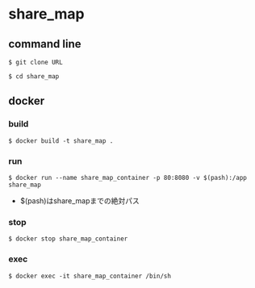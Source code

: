 # share_map
## command line
```
$ git clone URL
```

```
$ cd share_map 
```

## docker
### build
```
$ docker build -t share_map .
```

### run
```
$ docker run --name share_map_container -p 80:8080 -v $(pash):/app share_map
```
* $(pash)はshare_mapまでの絶対パス

### stop
```
$ docker stop share_map_container
```

### exec
```
$ docker exec -it share_map_container /bin/sh
```

